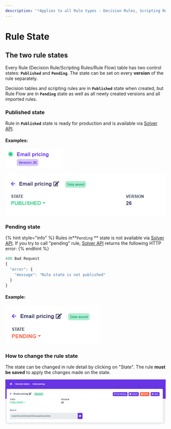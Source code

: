 ```yaml
---
description: '*Applies to all Rule types - Decision Rules, Scripting Rules and Rule Flows'
---
```


# Rule State

## The two rule states

Every Rule (Decision Rule/Scripting Rules/Rule Flow) table has two control states: **`Published`** and **`Pending`**. The state can be set on every **version** of the rule separately.

Decision tables and scripting rules are in **`Published`** state when created, but Rule Flow are in **`Pending`** state as well as all newly created versions and all imported rules.

### Published state

Rule in **`Published`** state is ready for production and is available via [Solver API](../api/rule-solver-api.md).

#### Examples:

![](<../.gitbook/assets/image (15) (1).png>)

![](<../.gitbook/assets/image (10) (1).png>)

### Pending state

{% hint style="info" %}
Rules in\*\*`Pending` \*\* state is not available via [Solver API](../api/rule-solver-api.md). If you try to call "pending" rule, [Solver API](../api/rule-solver-api.md) returns the following HTTP error:
{% endhint %}

```javascript
400 Bad Request
{
  "error": {
    "message": "Rule state is not published"
  }
}
```

#### Example:

![Rule in pending state](<../.gitbook/assets/image (14) (1).png>)

### How to change the rule state

The state can be changed in rule detail by clicking on "State". The rule **must be saved** to apply the changes made on the state.

![](<../.gitbook/assets/image (11) (1).png>)
